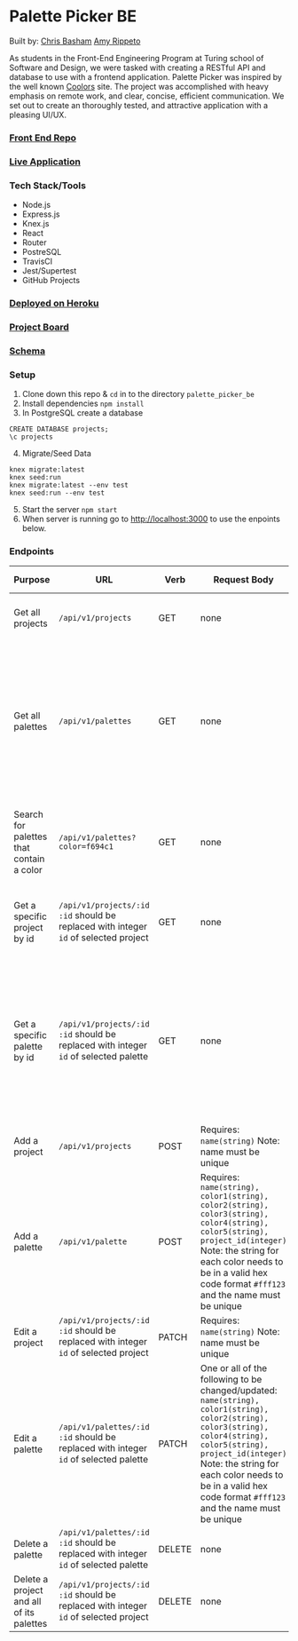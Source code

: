 # Palette Picker BE

Built by:
[Chris Basham](https://github.com/chrisdbasham317)
[Amy Rippeto](https://github.com/aripp2) 

As students in the Front-End Engineering Program at Turing school of Software and Design, we were tasked with creating a RESTful API and database to use with a frontend application. Palette Picker was inspired by the well known [Coolors](https://coolors.co/393d3f-fdfdff-c6c5b9-62929e-546a7b) site. The project was accomplished with heavy emphasis on remote work, and clear, concise, efficient communication. We set out to create an thoroughly tested, and attractive application with a pleasing UI/UX.

### [Front End Repo](https://github.com/Palette-Picker/palette_picker_fe)
### [Live Application](https://palette-picker-1906-fe.herokuapp.com)

### Tech Stack/Tools
- Node.js
- Express.js
- Knex.js
- React
- Router
- PostreSQL
- TravisCI
- Jest/Supertest
- GitHub Projects

### [Deployed on Heroku](https://palette-picker-1906-be.herokuapp.com)

### [Project Board](https://github.com/orgs/Palette-Picker/projects/1)

### [Schema](https://drive.google.com/file/d/1iK_xxviYD17hg0083pTU-cP2GBWR6ZIH/view?usp=sharing)

### Setup
1. Clone down this repo & `cd` in to the directory `palette_picker_be`
2. Install dependencies `npm install`
3. In PostgreSQL create a database
```
CREATE DATABASE projects;
\c projects
```
4. Migrate/Seed Data
```
knex migrate:latest
knex seed:run
knex migrate:latest --env test
knex seed:run --env test
```
5. Start the server `npm start`
6. When server is running go to [http://localhost:3000](http://localhost:3000) to use the enpoints below.

### Endpoints

| Purpose | URL | Verb | Request Body | Sample Success Response |
|----|----|----|----|----|
| Get all projects | `/api/v1/projects` | GET | none | Array of projects: `[{"id": 1, "name": "Colors", "palettes": [Array of Palettes]}]`|
| Get all palettes | `/api/v1/palettes` | GET | none | Array of palettes: `[{"id":1, "name":"Purples and greens", "color1":"#82d173", "color2":"#abfaa9", "color3":"#95a3b3", "color4":"#4c2c69", "color5":"#42253b", "project_id":1, "created_at":"2019-12-04T01:38:26.059Z", "updated_at":"2019-12-04T01:38:26.059Z"}, ...]` |
| Search for palettes that contain a color | `/api/v1/palettes?color=f694c1` | GET | none | Array of palettes: `[{"id":2, "name":"Pastels", "color1":"#d3f8e2", "color2":"#e4c1f9", "color3":"#f694c1", "color4":"#ede7b1", "color5":"#a9def9", "project_id":1}]` |
| Get a specific project by id | `/api/v1/projects/:id` `:id` should be replaced with integer `id` of selected project | GET | none | `{ "id": 21, "name": "Colors", "created_at": "2019-12-10T19:42:34.142Z", "updated_at": "2019-12-10T19:42:34.142Z"}` |
| Get a specific palette by id | `/api/v1/projects/:id` `:id` should be replaced with integer `id` of selected palette | GET | none | `{"id": 36, "name": "Greens", "color1": "#5c6f68", "color2": "#8aa39b", "color3": "#95d9c3", "color4": "#a4f9c8", "color5": "#a7fff6", "project_id": 22, "created_at": "2019-12-10T19:42:34.260Z", "updated_at": "2019-12-10T19:42:34.260Z"}` |
| Add a project | `/api/v1/projects` | POST | Requires: `name(string)` Note: name must be unique | Status Code 201 & `{ "id": 23, "name":"New Project"}` |
| Add a palette | `/api/v1/palette` | POST | Requires: `name(string), color1(string), color2(string), color3(string), color4(string), color5(string), project_id(integer)` Note: the string for each color needs to be in a valid hex code format `#fff123` and the name must be unique | 201 Status Code & `{"id": 37, "name": "New Palette", "color1": "#ffffff", "color2": "#000000", "color3": "#31487a", "color4": "#317a36", "color5": "#7a3170", "project_id": 22}` |
| Edit a project | `/api/v1/projects/:id` `:id` should be replaced with integer `id` of selected project | PATCH | Requires: `name(string)` Note: name must be unique | Status Code 200 & `{ "id": 23, "name":"Edited Project"}` |
| Edit a palette | `/api/v1/palettes/:id` `:id` should be replaced with integer `id` of selected palette | PATCH | One or all of the following to be changed/updated: `name(string), color1(string), color2(string), color3(string), color4(string), color5(string), project_id(integer)` Note: the string for each color needs to be in a valid hex code format `#fff123` and the name must be unique| Status Code 200 & `{"id": 33, "name": "Edited Palette", "color1": "#82d173", "color2": "#abfaa9", "color3": "#95a3b3", "color4": "#4c2c69", "color5": "#42253b", "project_id": 21}`|
| Delete a palette | `/api/v1/palettes/:id` `:id` should be replaced with integer `id` of selected palette | DELETE | none | 200 Status Code & `{"id": 37}` |
| Delete a project and all of its palettes | `/api/v1/projects/:id` `:id` should be replaced with integer `id` of selected project | DELETE | none | 200 Status Code & `{"id": 23}` |


